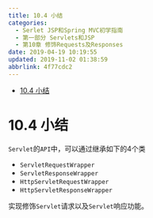 ```yaml
---
title: 10.4 小结
categories: 
  - Serlet JSP和Spring MVC初学指南
  - 第一部分 Servlets和JSP
  - 第10章 修饰Requests及Responses
date: 2019-04-19 10:19:55
updated: 2019-11-02 01:38:59
abbrlink: 4f77cdc2
---
```

- [10.4 小结](/ReadingNotes/4f77cdc2/#10-4-小结)

<!--more-->
<script src="https://cdn.bootcss.com/jquery/3.4.0/jquery.slim.min.js"></script>
<script>$(document).ready(function () {$(".post-body > ul:nth-child(1)").hide();});</script>

<!--end-->
# 10.4 小结 #
`Servlet`的`API`中，可以通过继承如下的4个类
- `ServletRequestWrapper`
- `ServletResponseWrapper`
- `HttpServletRequestWrapper`
- `HttpServletResponseWrapper`

实现修饰`Servlet`请求以及`Servlet`响应功能。

